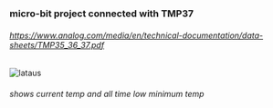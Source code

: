 ### micro-bit project connected with TMP37

###### https://www.analog.com/media/en/technical-documentation/data-sheets/TMP35_36_37.pdf

![lataus](https://user-images.githubusercontent.com/4777741/209078445-95b9a183-f7e0-4502-8203-dd180d8c827e.png)


###### shows current temp and all time low minimum temp
